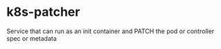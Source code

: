 # k8s-patcher
Service that can run as an init container and PATCH the pod or controller spec or metadata
